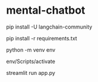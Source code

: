 # mental-chatbot

pip install -U langchain-community

pip install -r requirements.txt

python -m venv env

env/Scripts/activate

streamlit run app.py
